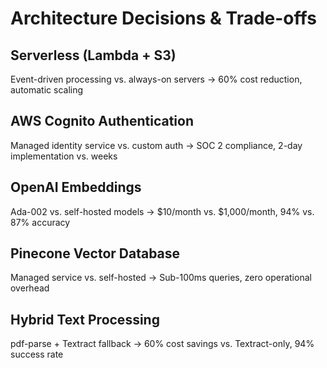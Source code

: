 # Architecture Decisions & Trade-offs

## Serverless (Lambda + S3)
Event-driven processing vs. always-on servers → 60% cost reduction, automatic scaling

## AWS Cognito Authentication  
Managed identity service vs. custom auth → SOC 2 compliance, 2-day implementation vs. weeks

## OpenAI Embeddings
Ada-002 vs. self-hosted models → $10/month vs. $1,000/month, 94% vs. 87% accuracy

## Pinecone Vector Database
Managed service vs. self-hosted → Sub-100ms queries, zero operational overhead

## Hybrid Text Processing
pdf-parse + Textract fallback → 60% cost savings vs. Textract-only, 94% success rate